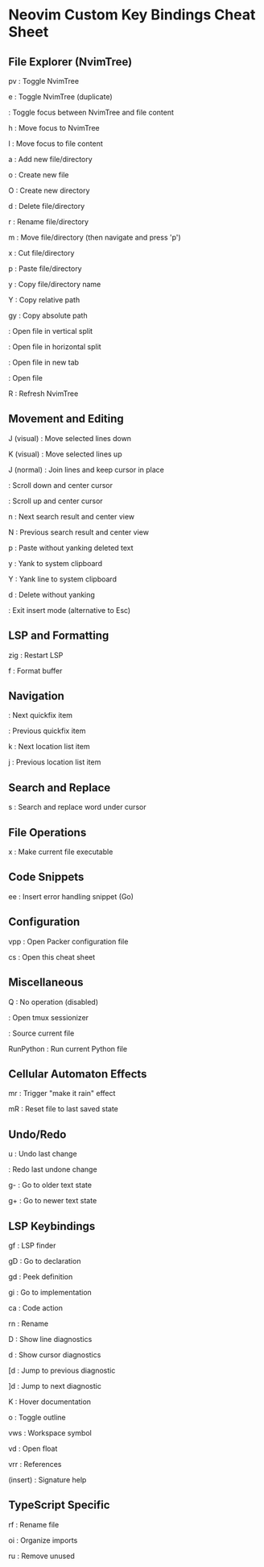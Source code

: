 # Neovim Custom Key Bindings Cheat Sheet

## File Explorer (NvimTree)

<leader>pv : Toggle NvimTree

<leader>e : Toggle NvimTree (duplicate)

<C-n> : Toggle focus between NvimTree and file content

<C-w>h : Move focus to NvimTree

<C-w>l : Move focus to file content

a : Add new file/directory

o : Create new file

O : Create new directory

d : Delete file/directory

r : Rename file/directory

m : Move file/directory (then navigate and press 'p')

x : Cut file/directory

p : Paste file/directory

y : Copy file/directory name

Y : Copy relative path

gy : Copy absolute path

<C-v> : Open file in vertical split

<C-x> : Open file in horizontal split

<C-t> : Open file in new tab

<CR> : Open file

R : Refresh NvimTree

## Movement and Editing

J (visual) : Move selected lines down

K (visual) : Move selected lines up

J (normal) : Join lines and keep cursor in place

<C-d> : Scroll down and center cursor

<C-u> : Scroll up and center cursor

n : Next search result and center view

N : Previous search result and center view

<leader>p : Paste without yanking deleted text

<leader>y : Yank to system clipboard

<leader>Y : Yank line to system clipboard

<leader>d : Delete without yanking

<C-c> : Exit insert mode (alternative to Esc)

## LSP and Formatting

<leader>zig : Restart LSP

<leader>f : Format buffer

## Navigation

<C-k> : Next quickfix item

<C-j> : Previous quickfix item

<leader>k : Next location list item

<leader>j : Previous location list item

## Search and Replace

<leader>s : Search and replace word under cursor

## File Operations

<leader>x : Make current file executable

## Code Snippets

<leader>ee : Insert error handling snippet (Go)

## Configuration

<leader>vpp : Open Packer configuration file

<leader>cs : Open this cheat sheet

## Miscellaneous

Q : No operation (disabled)

<C-f> : Open tmux sessionizer

<leader><leader> : Source current file

RunPython : Run current Python file

## Cellular Automaton Effects

<leader>mr : Trigger "make it rain" effect

<leader>mR : Reset file to last saved state

## Undo/Redo

u : Undo last change

<C-r>: Redo last undone change

g- : Go to older text state

g+ : Go to newer text state

## LSP Keybindings

gf : LSP finder

gD : Go to declaration

gd : Peek definition

gi : Go to implementation

<leader>ca : Code action

<leader>rn : Rename

<leader>D : Show line diagnostics

<leader>d : Show cursor diagnostics

[d : Jump to previous diagnostic

]d : Jump to next diagnostic

K : Hover documentation

<leader>o : Toggle outline

<leader>vws : Workspace symbol

<leader>vd : Open float

<leader>vrr : References

<C-h> (insert) : Signature help

## TypeScript Specific

<leader>rf : Rename file

<leader>oi : Organize imports

<leader>ru : Remove unused
